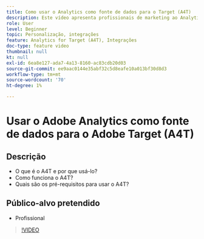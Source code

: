 ```yaml
---
title: Como usar o Analytics como fonte de dados para o Target (A4T)
description: Este vídeo apresenta profissionais de marketing ao Analytics for Target (A4T).
role: User
level: Beginner
topic: Personalização, integrações
feature: Analytics for Target (A4T), Integrações
doc-type: feature video
thumbnail: null
kt: null
exl-id: 6ea8e127-ada7-4a13-8160-ac83cdb20d03
source-git-commit: ee9aac0144e35abf32c5d8eafe10a013bf30d8d3
workflow-type: tm+mt
source-wordcount: '70'
ht-degree: 1%

---
```


# Usar o Adobe Analytics como fonte de dados para o Adobe Target (A4T)

## Descrição

* O que é o A4T e por que usá-lo?
* Como funciona o A4T?
* Quais são os pré-requisitos para usar o A4T?

## Público-alvo pretendido

* Profissional

>[!VIDEO](https://video.tv.adobe.com/v/17384/?quality=12)
